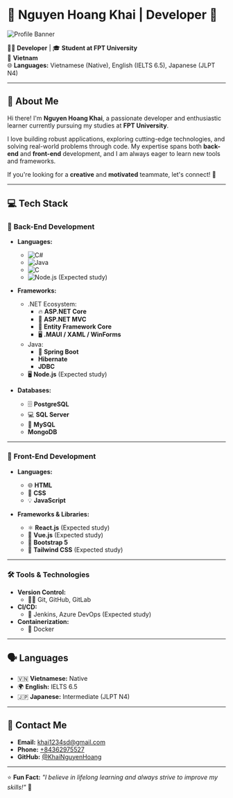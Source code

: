 # 🌟 Nguyen Hoang Khai | Developer 🚀

![Profile Banner](https://source.unsplash.com/1600x400/?technology,coding)

👨‍💻 **Developer** | 🎓 **Student at FPT University**  
📍 **Vietnam**  
🌐 **Languages:** Vietnamese (Native), English (IELTS 6.5), Japanese (JLPT N4)  

---

## 👋 About Me
Hi there! I'm **Nguyen Hoang Khai**, a passionate developer and enthusiastic learner currently pursuing my studies at **FPT University**.  

I love building robust applications, exploring cutting-edge technologies, and solving real-world problems through code. My expertise spans both **back-end** and **front-end** development, and I am always eager to learn new tools and frameworks.  

If you're looking for a **creative** and **motivated** teammate, let's connect! 🤝  

---

## 💻 Tech Stack

### 🔹 **Back-End Development**
- **Languages:**
  - ![C#](https://img.shields.io/badge/-C%23-239120?style=flat&logo=c-sharp&logoColor=white)
  - ![Java](https://img.shields.io/badge/-Java-007396?style=flat&logo=java&logoColor=white)
  - ![C](https://img.shields.io/badge/-C-A8B9CC?style=flat&logo=c&logoColor=white)
  - ![Node.js](https://img.shields.io/badge/-Node.js-339933?style=flat&logo=node.js&logoColor=white) (Expected study)
  
- **Frameworks:**
  - .NET Ecosystem:
    - 🔥 **ASP.NET Core**
    - 🎨 **ASP.NET MVC**
    - 💾 **Entity Framework Core**
    - 🖥️ **.MAUI / XAML / WinForms**
  - Java:
    - 🚀 **Spring Boot**
    - **Hibernate**
    - **JDBC**
  - 🖥️ **Node.js** (Expected study)

- **Databases:**
  - 🗄️ **PostgreSQL**
  - 💻 **SQL Server**
  - 🐬 **MySQL**
  - **MongoDB**

---

### 🎨 **Front-End Development**
- **Languages:**
  - 🌐 **HTML**
  - 🎨 **CSS**
  - 💡 **JavaScript**
  
- **Frameworks & Libraries:**
  - ⚛️ **React.js** (Expected study)
  - 🌿 **Vue.js** (Expected study)
  - 💅 **Bootstrap 5**
  - 🌈 **Tailwind CSS** (Expected study)

---

### 🛠️ **Tools & Technologies**
- **Version Control:**  
  - 🧑‍💻 Git, GitHub, GitLab  
- **CI/CD:**  
  - 🔄 Jenkins, Azure DevOps (Expected study)  
- **Containerization:**  
  - 🐳 Docker  

---

## 🗣️ Languages
- 🇻🇳 **Vietnamese:** Native  
- 🌍 **English:** IELTS 6.5  
- 🇯🇵 **Japanese:** Intermediate (JLPT N4)  

---

## 📧 Contact Me
- **Email:** [khai1234sd@gmail.com](mailto:khai1234sd@gmail.com)  
- **Phone:** [+84362975527](tel:+84362975527)  
- **GitHub:** [@KhaiNguyenHoang](https://github.com/KhaiNguyenHoang)  

---

⭐ **Fun Fact:** _"I believe in lifelong learning and always strive to improve my skills!"_ 🚀  
